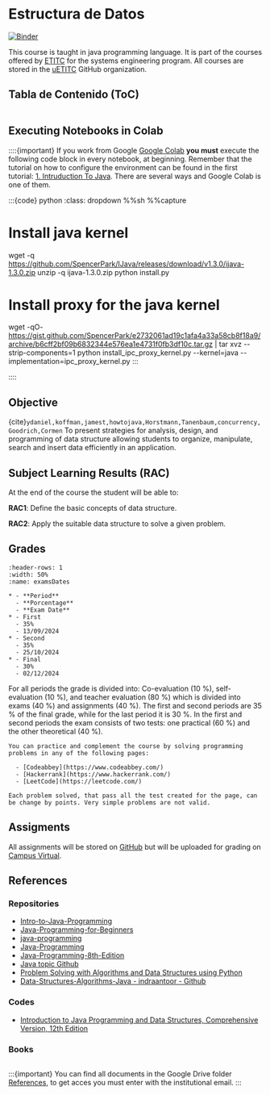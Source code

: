 # Estructura de Datos

[![Binder](https://mybinder.org/badge_logo.svg)](https://mybinder.org/v2/gh/uETITC/DataStructure-2024-2/main?labpath=Lessons)

This course is taught in java programming language. It is part of the courses offered by [ETITC](https://etitc.edu.co/) for the systems engineering program. All courses are stored in the [uETITC](https://uetitc.github.io/) GitHub organization.

## Tabla de Contenido (ToC)


```{tableofcontents}
```

## Executing Notebooks in Colab


::::{important}
If you work from Google [Google Colab](https://colab.research.google.com/) **you must** execute the following code block in every notebook, at beginning. Remember that the tutorial on how to configure the environment can be found in the first tutorial: [1. Intruduction To Java](https://github.com/uETITC/ProgrammingII-2024-2/blob/main/Lessons/1.%20IntroductionToJava.md#instalando-el-kernel-de-java). There are several ways and Google Colab is one of them.

  :::{code} python
  :class: dropdown
  %%sh
  %%capture
  # Install java kernel
  wget -q https://github.com/SpencerPark/IJava/releases/download/v1.3.0/ijava-1.3.0.zip
  unzip -q ijava-1.3.0.zip
  python install.py

  # Install proxy for the java kernel
  wget -qO- https://gist.github.com/SpencerPark/e2732061ad19c1afa4a33a58cb8f18a9/archive/b6cff2bf09b6832344e576ea1e4731f0fb3df10c.tar.gz | tar xvz --strip-components=1
  python install_ipc_proxy_kernel.py --kernel=java --implementation=ipc_proxy_kernel.py
  :::
  
::::

## Objective

{cite}`ydaniel,koffman,jamest,howtojava,Horstmann,Tanenbaum,concurrency,Goodrich,Cormen`
To present strategies for analysis, design, and programming of data structure allowing students to organize, manipulate, search and insert data efficiently in an application.

## Subject Learning Results (RAC)

At the end of the course the student will be able to:

**RAC1**: Define the basic concepts of data structure.

**RAC2**: Apply the suitable data structure to solve a given problem.

## Grades


```{list-table} Exams dates and percentages per period.
:header-rows: 1
:width: 50%
:name: examsDates

* - **Period**
  - **Porcentage**
  - **Exam Date**
* - First
  - 35%
  - 13/09/2024
* - Second
  - 35%
  - 25/10/2024
* - Final
  - 30%
  - 02/12/2024
```


For all periods the grade is divided into: Co-evaluation (10 %), self-evaluation (10 %), and teacher evaluation (80 %) which is divided into exams (40 %) and assignments (40 %). The first and second periods are 35 % of the final grade, while for the last period it is 30 %. In the first and second periods the exam consists of two tests: one practical (60 %) and the other theoretical (40 %). 

```{note}
You can practice and complement the course by solving programming problems in any of the following pages:

  - [Codeabbey](https://www.codeabbey.com/)
  - [Hackerrank](https://www.hackerrank.com/)
  - [LeetCode](https://leetcode.com/)

Each problem solved, that pass all the test created for the page, can be change by points. Very simple problems are not valid.
```


## Assigments

All assignments will be stored on [GitHub](https://github.com/) but will be uploaded for grading on [Campus Virtual](https://campusvirtualpes.etitc.edu.co/Edusuperior/).


## References

### Repositories

- [Intro-to-Java-Programming](https://github.com/jsquared21/Intro-to-Java-Programming)
- [Java-Programming-for-Beginners](https://github.com/PacktPublishing/Java-Programming-for-Beginners)
- [java-programming](https://github.com/angiejones/java-programming?tab=readme-ov-file)
- [Java-Programming](https://github.com/amir0320/Java-Programming)
- [Java-Programming-8th-Edition](https://github.com/mattsblack/Java-Programming-8th-Edition)
- [Java topic Github](https://github.com/topics/java)
- [Problem Solving with Algorithms and Data Structures using Python](https://runestone.academy/ns/books/published/pythonds/index.html)
- [Data-Structures-Algorithms-Java - indraantoor - Github](https://github.com/indraantoor/Data-Structures-Algorithms-Java/tree/master/Non%20Linear%20Data%20Structures/Trees)

### Codes

- [Introduction to Java Programming and Data Structures, Comprehensive Version, 12th Edition](https://media.pearsoncmg.com/ph/esm/ecs_liang_ijp_12/cw/content/source-code.php)
  
### Books

```{bibliography}
```

:::{important}
You can find all documents in the Google Drive folder [References](https://itceduco-my.sharepoint.com/:f:/g/personal/saguileran_itc_edu_co/Eledh23Sd41CnWAnmM3jALkBNHxwDXfiZ4CcmnRTa_ST3Q?e=Z1qPlS), to get acces you must enter with the institutional email.
:::